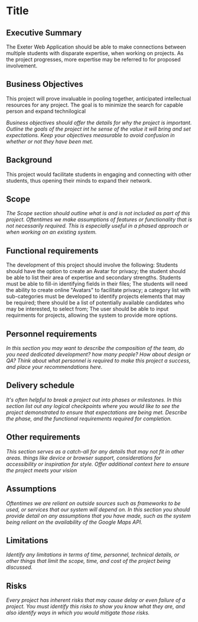 # Title

## Executive Summary

The Exeter Web Application should be able to make connections between multiple students with disparate expertise, when working on projects. As the project progresses, more expertise may be referred to for proposed involvement.

## Business Objectives

This project will prove invaluable in pooling together, anticipated intellectual resources for any project. The goal is to minimize the search for capable person and expand technilogical

*Business objectives should offer the details for why the project is important.  Outline the goals of the project int he sense of the value it will bring and set expectations.  Keep your objectives measurable to avoid confusion in whether or not they have been met.*

## Background

This project would facilitate students in engaging and connecting with other students, thus opening their minds to expand their network.

## Scope

*The Scope section should outline what is and is not included as part of this project.  Oftentimes we make assumptions of features or functionality that is not necessarily required.  This is especially useful in a phased approach or when working on an existing system.*

## Functional requirements

The development of this project should involve the following:
Students should have the option to create an Avatar for privacy; the student should be able to list their area of expertise and secondary strengths. Students must be able to fill-in identifying fields in their files; The students will need the ability to create online "Avatars" to facilitate privacy; a category list with sub-categories must be developed to identify projects elements that may be required; there should be a list of potentially available candidates who may be interested, to select from; The user should be able to input requirments for projects, allowing the system to provide more options.

## Personnel requirements

*In this section you may want to describe the composition of the team, do you need dedicated development?  how many people?  How about design or QA?  Think about what personnel is required to make this project a success, and place your recommendations here.*

## Delivery schedule

*It's often helpful to break a project out into phases or milestones.  In this section list out any logical checkpoints where you would like to see the project demonstrated to ensure that expectations are being met.  Describe the phase, and the functional requirements required for completion.*

## Other requirements

*This section serves as a catch-all for any details that may not fit in other areas.  things like device or browser support, considerations for accessibility or inspiration for style.  Offer additional context here to ensure the project meets your vision*

## Assumptions

*Oftentimes we are reliant on outside sources such as frameworks to be used, or services that our system will depend on.  In this section you should provide detail on any assumptions that you have made, such as the system being reliant on the availability of the Google Maps API.*

## Limitations

*Identify any limitations in terms of time, personnel, technical details, or other things that limit the scope, time, and cost of the project being discussed.*

## Risks

*Every project has inherent risks that may cause delay or even failure of a project.  You must identify this risks to show you know what they are, and also identify ways in which you would mitigate those risks.*
